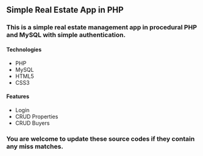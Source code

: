 ## Simple Real Estate App in PHP

### This is a simple real estate management app in procedural PHP and MySQL with simple authentication.

#### Technologies
* PHP
* MySQL
* HTML5
* CSS3

#### Features
* Login
* CRUD Properties
* CRUD Buyers

### You are welcome to update these source codes if they contain any miss matches.